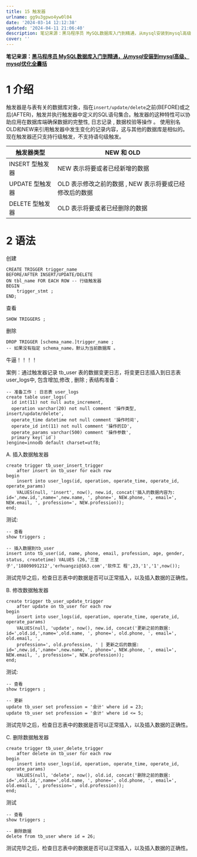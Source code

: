 ```yaml
---
title: 15 触发器
urlname: gg9u3gpwo4yw0l04
date: '2024-03-14 12:12:38'
updated: '2024-04-11 21:06:40'
description: 笔记来源：黑马程序员 MySQL数据库入门到精通，从mysql安装到mysql高级、mysql优化全囊括1 介绍触发器是与表有关的数据库对象，指在insert/update/delete之前(BEFORE)或之后(AFTER)，触发并执行触发器中定义的SQL语句集合。触发器的这种特性可以协助应...
cover: ''
---
```

**笔记来源：**[**黑马程序员 MySQL数据库入门到精通，从mysql安装到mysql高级、mysql优化全囊括**](https://www.bilibili.com/video/BV1Kr4y1i7ru/?spm_id_from=333.337.search-card.all.click&vd_source=e8046ccbdc793e09a75eb61fe8e84a30)
# 1 介绍
触发器是与表有关的数据库对象，指在`insert/update/delete`之前(BEFORE)或之后(AFTER)，触发并执行触发器中定义的SQL语句集合。触发器的这种特性可以协助应用在数据库端确保数据的完整性, 日志记录 , 数据校验等操作 。
使用别名OLD和NEW来引用触发器中发生变化的记录内容，这与其他的数据库是相似的。现在触发器还只支持行级触发，不支持语句级触发。

| 触发器类型 | NEW 和 OLD |
| --- | --- |
| INSERT 型触发器 | NEW 表示将要或者已经新增的数据 |
| UPDATE 型触发器 | OLD 表示修改之前的数据 , NEW 表示将要或已经修改后的数据 |
| DELETE 型触发器 | OLD 表示将要或者已经删除的数据 |

# 2 语法
创建
```plsql
CREATE TRIGGER trigger_name 
BEFORE/AFTER INSERT/UPDATE/DELETE 
ON tbl_name FOR EACH ROW -- 行级触发器 
BEGIN
    trigger_stmt ; 
END;
```

查看
```plsql
SHOW TRIGGERS ;
```

删除
```plsql
DROP TRIGGER [schema_name.]trigger_name ;
-- 如果没有指定 schema_name，默认为当前数据库 。
```
牛逼！！！！

案例：通过触发器记录 tb_user 表的数据变更日志，将变更日志插入到日志表user_logs中, 包含增加,修改 , 删除 ;
表结构准备：
```plsql
-- 准备工作 : 日志表 user_logs 
create table user_logs( 
  id int(11) not null auto_increment, 
  operation varchar(20) not null comment '操作类型, insert/update/delete', 
  operate_time datetime not null comment '操作时间', 
  operate_id int(11) not null comment '操作的ID', 
  operate_params varchar(500) comment '操作参数', 
  primary key(`id`) 
)engine=innodb default charset=utf8;
```

A. 插入数据触发器
```plsql
create trigger tb_user_insert_trigger 
    after insert on tb_user for each row 
begin
    insert into user_logs(id, operation, operate_time, operate_id, operate_params) 
    VALUES(null, 'insert', now(), new.id, concat('插入的数据内容为: id=',new.id,',name=',new.name, ', phone=', NEW.phone, ', email=', NEW.email, ', profession=', NEW.profession)); 
end;
```

测试:
```plsql
-- 查看 
show triggers ;

-- 插入数据到tb_user 
insert into tb_user(id, name, phone, email, profession, age, gender, status, createtime) VALUES (26,'三皇子','18809091212','erhuangzi@163.com','软件工 程',23,'1','1',now());
```
测试完毕之后，检查日志表中的数据是否可以正常插入，以及插入数据的正确性。

B. 修改数据触发器
```plsql
create trigger tb_user_update_trigger 
    after update on tb_user for each row 
begin
    insert into user_logs(id, operation, operate_time, operate_id, operate_params) 
    VALUES(null, 'update', now(), new.id, concat('更新之前的数据: id=',old.id,',name=',old.name, ', phone=', old.phone, ', email=', old.email, ', 
    profession=', old.profession, ' | 更新之后的数据: id=',new.id,',name=',new.name, ', phone=', NEW.phone, ', email=', NEW.email, ', profession=', NEW.profession)); 
end;
```

测试:
```plsql
-- 查看 
show triggers ; 

-- 更新 
update tb_user set profession = '会计' where id = 23; 
update tb_user set profession = '会计' where id <= 5;
```
测试完毕之后，检查日志表中的数据是否可以正常插入，以及插入数据的正确性。

C. 删除数据触发器
```plsql
create trigger tb_user_delete_trigger 
    after delete on tb_user for each row 
begin
    insert into user_logs(id, operation, operate_time, operate_id, operate_params) 
    VALUES(null, 'delete', now(), old.id, concat('删除之前的数据: id=',old.id,',name=',old.name, ', phone=', old.phone, ', email=', old.email, ', profession=', old.profession)); 
end;
```

测试
```plsql
-- 查看 
show triggers ; 

-- 删除数据 
delete from tb_user where id = 26;
```
测试完毕之后，检查日志表中的数据是否可以正常插入，以及插入数据的正确性。
